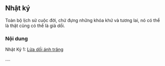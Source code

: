## Nhật ký

Toàn bộ lịch sử cuộc đời, chứ đựng những khóa khứ và tương lai, nó có thể là thật cũng có thể là giả dối.

### Nội dung

Nhật Ký 1: [Lừa dối ánh trăng](/Notes.Love.md)

....
